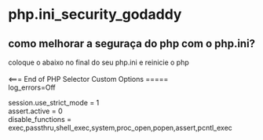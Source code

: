 # php.ini_security_godaddy

## como melhorar a seguraça do php com o php.ini?
  coloque o abaixo no final do seu php.ini e reinicie o php  <br>
	<br>
  <=== End of PHP Selector Custom Options =====<br>
log_errors=Off<br>

session.use_strict_mode = 1<br>
assert.active = 0<br>
disable_functions = exec,passthru,shell_exec,system,proc_open,popen,assert,pcntl_exec<br>
